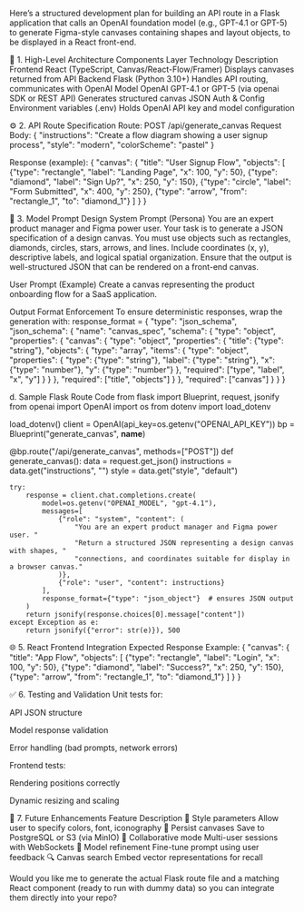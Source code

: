 Here’s a structured development plan for building an API route in a Flask application that calls an OpenAI foundation model (e.g., GPT-4.1 or GPT-5) to generate Figma-style canvases containing shapes and layout objects, to be displayed in a React front-end.

🧩 1. High-Level Architecture
Components
Layer
Technology
Description
Frontend
React (TypeScript, Canvas/React-Flow/Framer)
Displays canvases returned from API
Backend
Flask (Python 3.10+)
Handles API routing, communicates with OpenAI
Model
OpenAI GPT-4.1 or GPT-5 (via openai SDK or REST API)
Generates structured canvas JSON
Auth & Config
Environment variables (.env)
Holds OpenAI API key and model configuration


⚙️ 2. API Route Specification
Route:
POST /api/generate_canvas
Request Body:
{
  "instructions": "Create a flow diagram showing a user signup process",
  "style": "modern",
  "colorScheme": "pastel"
}

Response (example):
{
  "canvas": {
    "title": "User Signup Flow",
    "objects": [
      {"type": "rectangle", "label": "Landing Page", "x": 100, "y": 50},
      {"type": "diamond", "label": "Sign Up?", "x": 250, "y": 150},
      {"type": "circle", "label": "Form Submitted", "x": 400, "y": 250},
      {"type": "arrow", "from": "rectangle_1", "to": "diamond_1"}
    ]
  }
}


🧠 3. Model Prompt Design
System Prompt (Persona)
You are an expert product manager and Figma power user.
Your task is to generate a JSON specification of a design canvas.
You must use objects such as rectangles, diamonds, circles, stars, arrows, and lines.
Include coordinates (x, y), descriptive labels, and logical spatial organization.
Ensure that the output is well-structured JSON that can be rendered on a front-end canvas.

User Prompt (Example)
Create a canvas representing the product onboarding flow for a SaaS application.

Output Format Enforcement
To ensure deterministic responses, wrap the generation with:
response_format = {
  "type": "json_schema",
  "json_schema": {
    "name": "canvas_spec",
    "schema": {
      "type": "object",
      "properties": {
        "canvas": {
          "type": "object",
          "properties": {
            "title": {"type": "string"},
            "objects": {
              "type": "array",
              "items": {
                "type": "object",
                "properties": {
                  "type": {"type": "string"},
                  "label": {"type": "string"},
                  "x": {"type": "number"},
                  "y": {"type": "number"}
                },
                "required": ["type", "label", "x", "y"]
              }
            }
          },
          "required": ["title", "objects"]
        }
      },
      "required": ["canvas"]
    }
  }
}




d. Sample Flask Route Code
from flask import Blueprint, request, jsonify
from openai import OpenAI
import os
from dotenv import load_dotenv

load_dotenv()
client = OpenAI(api_key=os.getenv("OPENAI_API_KEY"))
bp = Blueprint("generate_canvas", __name__)

@bp.route("/api/generate_canvas", methods=["POST"])
def generate_canvas():
    data = request.get_json()
    instructions = data.get("instructions", "")
    style = data.get("style", "default")

    try:
        response = client.chat.completions.create(
            model=os.getenv("OPENAI_MODEL", "gpt-4.1"),
            messages=[
                {"role": "system", "content": (
                    "You are an expert product manager and Figma power user. "
                    "Return a structured JSON representing a design canvas with shapes, "
                    "connections, and coordinates suitable for display in a browser canvas."
                )},
                {"role": "user", "content": instructions}
            ],
            response_format={"type": "json_object"}  # ensures JSON output
        )
        return jsonify(response.choices[0].message["content"])
    except Exception as e:
        return jsonify({"error": str(e)}), 500


🌐 5. React Frontend Integration
Expected Response Example:
{
  "canvas": {
    "title": "App Flow",
    "objects": [
      {"type": "rectangle", "label": "Login", "x": 100, "y": 50},
      {"type": "diamond", "label": "Success?", "x": 250, "y": 150},
      {"type": "arrow", "from": "rectangle_1", "to": "diamond_1"}
    ]
  }
}



✅ 6. Testing and Validation
Unit tests for:


API JSON structure


Model response validation


Error handling (bad prompts, network errors)


Frontend tests:


Rendering positions correctly


Dynamic resizing and scaling



🚀 7. Future Enhancements
Feature
Description
🎨 Style parameters
Allow user to specify colors, font, iconography
🔄 Persist canvases
Save to PostgreSQL or S3 (via MinIO)
🤝 Collaborative mode
Multi-user sessions with WebSockets
🧩 Model refinement
Fine-tune prompt using user feedback
🔍 Canvas search
Embed vector representations for recall


Would you like me to generate the actual Flask route file and a matching React component (ready to run with dummy data) so you can integrate them directly into your repo?

